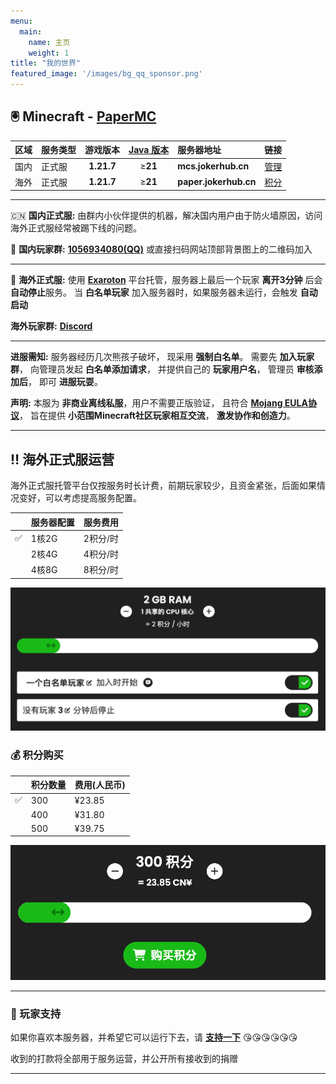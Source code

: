 ```yaml
---
menu:
  main:
    name: 主页
    weight: 1
title: "我的世界"
featured_image: '/images/bg_qq_sponsor.png'
---
```


## 🖲️ Minecraft - [PaperMC](https://papermc.io)

区域|服务类型|游戏版本|[Java 版本](https://www.oracle.com/java/technologies/downloads/)|服务器地址|链接|
|:---|:---|:-------:|:-----:|:--------------------------|---|
|国内|正式服|**1.21.7**|≥**21**|**mcs.jokerhub.cn**|[管理](http://mcs.jokerhub.cn:23333/)|
|海外|正式服|**1.21.7**|≥**21**|**paper.jokerhub.cn**|[积分](https://exaroton.com/pools/qWE6dfsMX4TxT6g4)|

---

🇨🇳 **国内正式服:** 由群内小伙伴提供的机器，解决国内用户由于防火墙原因，访问海外正式服经常被踢下线的问题。

💬 **国内玩家群:** **[1056934080(QQ)](https://jq.qq.com/?_wv=1027&k=DUEQuLE6)**
或直接扫码网站顶部背景图上的二维码加入

---

🎯 **海外正式服:** 使用 **[Exaroton](https://exaroton.com)** 平台托管，服务器上最后一个玩家 **离开3分钟** 后会 **自动停止**服务。
当 **白名单玩家** 加入服务器时，如果服务器未运行，会触发 **自动启动**

**海外玩家群:**  **[Discord](https://discord.gg/9JAb9vpvUE)**

--- 

**进服需知:** 服务器经历几次熊孩子破坏，
现采用 **强制白名单**。
需要先 **加入玩家群**，
向管理员发起 **白名单添加请求**，
并提供自己的 **玩家用户名**，
管理员 **审核添加后**，
即可 **进服玩耍**。

**声明:** 本服为 **非商业离线私服**，用户不需要正版验证，
且符合 **[Mojang EULA协议](https://account.mojang.com/documents/minecraft_eula)**，
旨在提供 **小范围Minecraft社区玩家相互交流**， **激发协作和创造力**。

---

## ‼️ 海外正式服运营

海外正式服托管平台仅按服务时长计费，前期玩家较少，且资金紧张，后面如果情况变好，可以考虑提高服务配置。

||服务器配置|服务费用|
|---|---|---|
|✅|1核2G|2积分/时|
||2核4G|4积分/时|
||4核8G|8积分/时|

![服务配置](/images/server/config.png)

### 💰 积分购买

||积分数量|费用(人民币)|
|---|:---|:------|
|✅| 300 | ¥23.85 |
|| 400 | ¥31.80 |
|| 500 | ¥39.75 |

![积分购买](/images/server/score_pay.png)

---

### 🩷 玩家支持

如果你喜欢本服务器，并希望它可以运行下去，请 [**支持一下**](/sponsor) 😘😘😘😘😘😘

收到的打款将全部用于服务运营，并公开所有接收到的捐赠

---